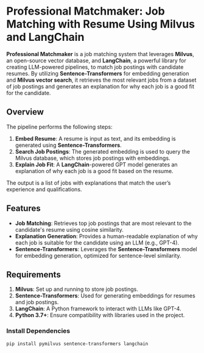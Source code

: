 # Professional Matchmaker: Job Matching with Resume Using Milvus and LangChain

**Professional Matchmaker** is a job matching system that leverages **Milvus**, an open-source vector database, and **LangChain**, a powerful library for creating LLM-powered pipelines, to match job postings with candidate resumes. By utilizing **Sentence-Transformers** for embedding generation and **Milvus vector search**, it retrieves the most relevant jobs from a dataset of job postings and generates an explanation for why each job is a good fit for the candidate.

## Overview

The pipeline performs the following steps:

1. **Embed Resume**: A resume is input as text, and its embedding is generated using **Sentence-Transformers**.
2. **Search Job Postings**: The generated embedding is used to query the Milvus database, which stores job postings with embeddings.
3. **Explain Job Fit**: A **LangChain**-powered GPT model generates an explanation of why each job is a good fit based on the resume.

The output is a list of jobs with explanations that match the user’s experience and qualifications.

## Features

- **Job Matching**: Retrieves top job postings that are most relevant to the candidate's resume using cosine similarity.
- **Explanation Generation**: Provides a human-readable explanation of why each job is suitable for the candidate using an LLM (e.g., GPT-4).
- **Sentence-Transformers**: Leverages the **Sentence-Transformers** model for embedding generation, optimized for sentence-level similarity.

## Requirements

1. **Milvus**: Set up and running to store job postings.
2. **Sentence-Transformers**: Used for generating embeddings for resumes and job postings.
3. **LangChain**: A Python framework to interact with LLMs like GPT-4.
4. **Python 3.7+**: Ensure compatibility with libraries used in the project.

### Install Dependencies

```bash
pip install pymilvus sentence-transformers langchain
